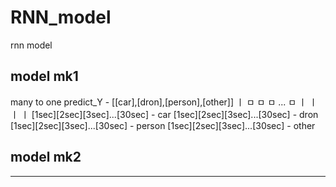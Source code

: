 # RNN_model

rnn model
## model mk1
many to one
                    predict_Y - [[car],[dron],[person],[other]]
                       ㅣ
    ㅁ   ㅁ   ㅁ  ...  ㅁ
    ㅣ   ㅣ   ㅣ       ㅣ
  [1sec][2sec][3sec]...[30sec] - car
  [1sec][2sec][3sec]...[30sec] - dron
  [1sec][2sec][3sec]...[30sec] - person
  [1sec][2sec][3sec]...[30sec] - other
  
  
  
## model mk2

* * *
